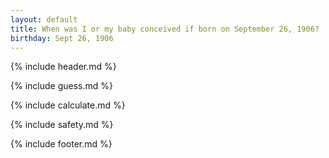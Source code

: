 ```yaml
---
layout: default
title: When was I or my baby conceived if born on September 26, 1906?
birthday: Sept 26, 1906
---
```


{% include header.md %}

{% include guess.md %}

{% include calculate.md %}

{% include safety.md %}

{% include footer.md %}



